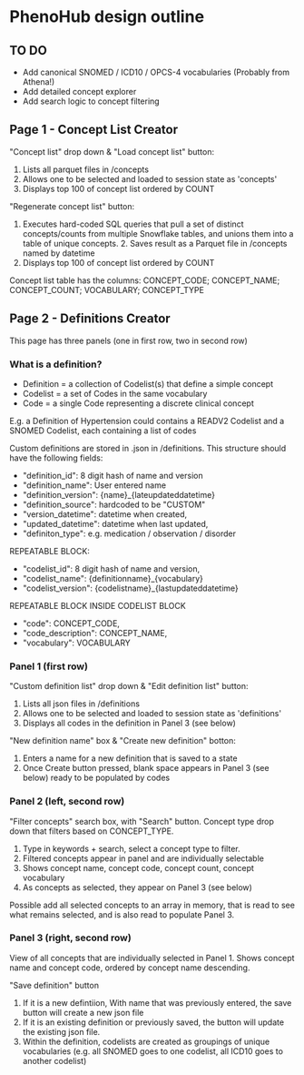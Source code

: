 # PhenoHub design outline

## TO DO
- Add canonical SNOMED / ICD10 / OPCS-4 vocabularies (Probably from Athena!)
- Add detailed concept explorer
- Add search logic to concept filtering

## Page 1 - Concept List Creator

"Concept list" drop down & "Load concept list" button:
1. Lists all parquet files in /concepts
2. Allows one to be selected and loaded to session state as 'concepts'
3. Displays top 100 of concept list ordered by COUNT

"Regenerate concept list" button:
1. Executes hard-coded SQL queries that pull a set of distinct concepts/counts from multiple Snowflake tables, and unions them into a table of unique concepts. 2. Saves result as a Parquet file in /concepts named by datetime
3. Displays top 100 of concept list ordered by COUNT

Concept list table has the columns: CONCEPT_CODE; CONCEPT_NAME; CONCEPT_COUNT; VOCABULARY; CONCEPT_TYPE

## Page 2 - Definitions Creator

This page has three panels (one in first row, two in second row)

### What is a definition?

* Definition = a collection of Codelist(s) that define a simple concept
* Codelist = a set of Codes in the same vocabulary
* Code = a single Code representing a discrete clinical concept

E.g. a Definition of Hypertension could contains a READV2 Codelist and a SNOMED Codelist, each containing a list of codes

Custom definitions are stored in .json in /definitions. This structure should have the following fields:
* "definition_id": 8 digit hash of name and version
* "definition_name": User entered name
* "definition_version": {name}_{lateupdateddatetime}
* "definition_source": hardcoded to be "CUSTOM"
* "version_datetime": datetime when created,
* "updated_datetime": datetime when last updated,
* "definiton_type": e.g. medication / observation / disorder

REPEATABLE BLOCK:
* "codelist_id": 8 digit hash of name and version,
* "codelist_name": {definitionname}_{vocabulary}
* "codelist_version": {codelistname}_{lastupdateddatetime}

REPEATABLE BLOCK INSIDE CODELIST BLOCK
* "code": CONCEPT_CODE,
* "code_description": CONCEPT_NAME,
* "vocabulary": VOCABULARY

### Panel 1 (first row)

"Custom definition list" drop down & "Edit definition list" button:
1. Lists all json files in /definitions
2. Allows one to be selected and loaded to session state as 'definitions'
3. Displays all codes in the definition in Panel 3 (see below)

"New definition name" box & "Create new definition" botton:
1. Enters a name for a new definition that is saved to a state
2. Once Create button pressed, blank space appears in Panel 3 (see below) ready to be populated by codes

### Panel 2 (left, second row)

"Filter concepts" search box, with "Search" button. Concept type drop down that filters based on CONCEPT_TYPE.
1. Type in keywords + search, select a concept type to filter.
2. Filtered concepts appear in panel and are individually selectable
3. Shows concept name, concept code, concept count, concept vocabulary
4. As concepts as selected, they appear on Panel 3 (see below)

Possible add all selected concepts to an array in memory, that is read to see what remains selected, and is also read to populate Panel 3. 

### Panel 3 (right, second row)

View of all concepts that are individually selected in Panel 1. Shows concept name and concept code, ordered by concept name descending.

"Save definition" button
1. If it is a new defintiion, With name that was previously entered, the save button will create a new json file
2. If it is an existing definition or previously saved, the button will update the existing json file.
2. Within the definition, codelists are created as groupings of unique vocabularies (e.g. all SNOMED goes to one codelist, all ICD10 goes to another codelist)



